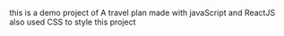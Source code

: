 this is a demo project of A travel plan made with
javaScript and ReactJS
also used CSS to style this project 
